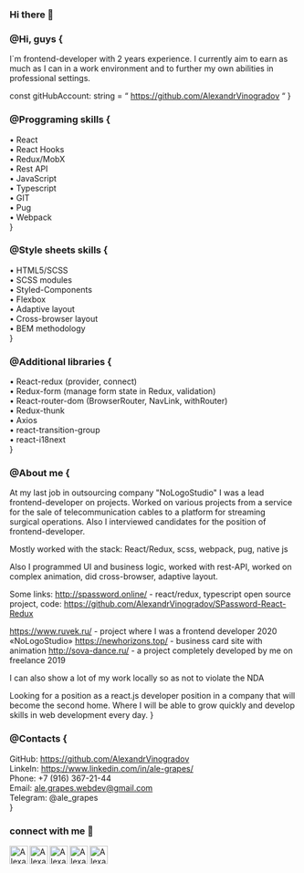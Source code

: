 ### Hi there 👋

### @Hi, guys {

I`m frontend-developer with 2 years experience.
I currently aim to earn as much as I can in a work environment and to further my own abilities in professional settings.

const gitHubAccount: string = “ https://github.com/AlexandrVinogradov “
}

### @Proggraming skills {

• React       <br>
• React Hooks <br>
• Redux/MobX  <br>
• Rest API    <br>
• JavaScript  <br>
• Typescript  <br>
• GIT         <br>
• Pug         <br>
• Webpack     <br>
}

### @Style sheets skills {

• HTML5/SCSS           <br>
• SCSS modules         <br>
• Styled-Components    <br>
• Flexbox              <br>
• Adaptive layout      <br>
• Cross-browser layout <br>
• BEM methodology      <br>
}

### @Additional libraries {

• React-redux (provider, connect)                       <br>
• Redux-form (manage form state in Redux, validation)   <br>
• React-router-dom (BrowserRouter, NavLink, withRouter) <br>
• Redux-thunk                                           <br>
• Axios                                                 <br>
• react-transition-group                                <br>
• react-i18next                                         <br>
}

### @About me {

At my last job in outsourcing company "NoLogoStudio" I was a lead frontend-developer on projects. Worked on various projects from a service for the sale of telecommunication cables to a platform for streaming surgical operations.
Also I interviewed candidates for the position of frontend-developer.

Mostly worked with the stack: React/Redux, scss, webpack, pug, native js

Also I programmed UI and business logic, worked with rest-API, worked on complex animation, did cross-browser, adaptive layout.

Some links:
http://spassword.online/ - react/redux, typescript open source project, code: https://github.com/AlexandrVinogradov/SPassword-React-Redux

https://www.ruvek.ru/ - project where I was a frontend developer 2020 «NoLogoStudio»
https://newhorizons.top/ - business card site with animation
http://sova-dance.ru/ - a project completely developed by me on freelance 2019

I can also show a lot of my work locally so as not to violate the NDA

Looking for a position as a react.js developer position in a company that will become the second home. Where I will be able to grow quickly and develop skills in web development every day.
}

### @Contacts {

GitHub: https://github.com/AlexandrVinogradov    <br>
LinkeIn: https://www.linkedin.com/in/ale-grapes/ <br>
Phone: +7 (916) 367-21-44                        <br>
Email: ale.grapes.webdev@gmail.com               <br>
Telegram: @ale_grapes                            <br>
}


### connect with me 👋
<a href="https://twitter.com/ale_grapes">
  <img align="left" alt="Alexandr Vinogradov`s Twitter" width="32px" src="https://cdn.jsdelivr.net/npm/simple-icons@v3/icons/twitter.svg" />
</a>
<a href="https://www.linkedin.com/in/ale-grapes/">
  <img align="left" alt="Alexandr Vinogradov`s Linkdein" width="32px" src="https://cdn.jsdelivr.net/npm/simple-icons@v3/icons/linkedin.svg" />
</a>
<a href="https://github.com/AlexandrVinogradov">
  <img align="left" alt="Alexandr Vinogradov`s Github" width="32px" src="https://cdn.jsdelivr.net/npm/simple-icons@v3/icons/github.svg" />
</a>
<a href="https://www.instagram.com/ale.grapes/">
  <img align="left" alt="Alexandr Vinogradov`s Instagram" width="32px" src="https://cdn.jsdelivr.net/npm/simple-icons@v3/icons/instagram.svg" />
</a>
<a href="https://t.me/ale_grapes">
  <img align="left" alt="Alexandr Vinogradov`s Telegram" width="32px" src="https://cdn.jsdelivr.net/npm/simple-icons@v3/icons/telegram.svg" />
</a>

<br />


